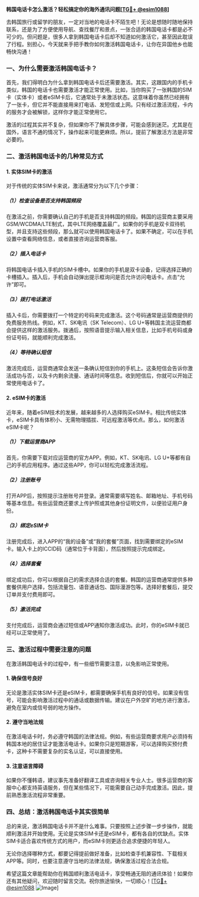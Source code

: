 **韩国电话卡怎么激活？轻松搞定你的海外通讯问题[[TG💪+ @esim1088](https://t.me/s/esim1088)]**

去韩国旅行或留学的朋友，一定对当地的电话卡不陌生吧！无论是想随时随地保持联系，还是为了方便使用导航、查找餐厅和景点，一张合适的韩国电话卡都是必不可少的。但问题是，很多人拿到韩国电话卡后却不知道如何激活它，甚至因此耽误了行程。别担心，今天就来手把手教你如何激活韩国电话卡，让你在异国他乡也能畅快沟通！

### 一、为什么需要激活韩国电话卡？

首先，我们得明白为什么拿到韩国电话卡后还需要激活。其实，这跟国内的手机卡类似，韩国的电话卡也需要激活才能正常使用。比如，当你购买了一张韩国的SIM卡（实体卡）或者eSIM卡后，它通常处于未激活状态。这意味着你虽然已经拥有了一张卡，但它并不能直接用来打电话、发短信或上网。只有经过激活流程，卡内的服务才会被解锁，这样你才能正常使用它。

激活的过程其实并不复杂，但如果你不了解具体步骤，可能会感到迷茫。尤其是在国外，语言不通的情况下，操作起来可能更麻烦。所以，提前了解激活方法是非常必要的。

### 二、激活韩国电话卡的几种常见方式

#### 1. 实体SIM卡的激活

对于传统的实体SIM卡来说，激活通常分为以下几个步骤：

##### （1）检查设备是否支持韩国频段

在激活之前，你需要确认自己的手机是否支持韩国的频段。韩国的运营商主要采用GSM/WCDMA/LTE制式，其中LTE网络覆盖最广。如果你的手机是双卡双待机型，并且支持这些频段，那么就可以使用韩国电话卡了。如果不确定，可以在手机设置中查看网络信息，或者直接咨询运营商客服。

##### （2）插入电话卡

将韩国电话卡插入手机的SIM卡槽中。如果你的手机是双卡设备，记得选择正确的卡槽插入。插入后，手机会自动弹出提示框询问是否允许访问电话卡。点击“允许”即可。

##### （3）拨打电话激活

插入卡后，你需要拨打一个特定的号码来完成激活。这个号码通常是运营商提供的免费服务热线。例如，KT、SK电讯（SK Telecom）、LG U+等韩国主流运营商都会提供这样的激活服务。拨通后，按照语音提示输入相关信息，比如手机号码或身份证号码，就能顺利完成激活。

##### （4）等待确认短信

激活完成后，运营商通常会发送一条确认短信到你的手机上。这条短信会告诉你激活成功与否，以及卡内剩余流量、通话时间等信息。收到短信后，你就可以开始正常使用电话卡了。

#### 2. eSIM卡的激活

近年来，随着eSIM技术的发展，越来越多的人选择购买eSIM卡。相比传统实体卡，eSIM卡具有体积小、无需物理插拔、可远程激活等优点。那么，如何激活eSIM卡呢？

##### （1）下载运营商APP

首先，你需要下载对应运营商的官方APP。例如，KT、SK电讯、LG U+等都有自己的手机应用程序。通过这些APP，你可以轻松完成激活流程。

##### （2）注册账号

打开APP后，按照提示注册账号并登录。通常需要填写姓名、邮箱地址、手机号码等基本信息。有些运营商还要求上传护照或其他身份证明文件，以便验证用户身份。

##### （3）绑定eSIM卡

注册完成后，进入APP的“我的设备”或“我的套餐”页面，找到需要绑定的eSIM卡。输入卡上的ICCID码（通常位于卡背面），然后按照提示完成绑定。

##### （4）选择套餐

绑定成功后，你可以根据自己的需求选择合适的套餐。韩国的运营商通常提供多种套餐供用户选择，包括流量包、语音通话包、国际漫游包等。选择好套餐后，提交订单并支付费用即可。

##### （5）激活完成

支付完成后，运营商会通过短信或APP通知你激活成功。此时，你的eSIM卡就已经可以正常使用了。

### 三、激活过程中需要注意的问题

在激活韩国电话卡的过程中，有一些细节需要注意，以免影响正常使用。

#### 1. 确保信号良好

无论是激活实体SIM卡还是eSIM卡，都需要确保手机有良好的信号。如果没有信号，可能会影响激活过程中的通话或数据传输。建议在户外空旷的地方进行激活，避免在室内或信号弱的地方操作。

#### 2. 遵守当地法规

在激活电话卡时，务必遵守韩国的法律法规。例如，有些运营商要求用户必须持有韩国本地的居住证才能激活电话卡。如果你只是短期游客，可以选择购买预付费卡，这种卡不需要复杂的实名认证，可以直接使用。

#### 3. 注意语言障碍

如果你不懂韩语，建议事先准备好翻译工具或咨询相关专业人士。很多运营商的客服中心都支持英语服务，但在某些情况下，可能需要自己动手完成激活。因此，提前熟悉激活流程非常重要。

### 四、总结：激活韩国电话卡其实很简单

总的来说，激活韩国电话卡并不是什么难事。只要按照上述步骤一步步操作，就能顺利激活并开始使用。无论是实体SIM卡还是eSIM卡，都有各自的优缺点。实体SIM卡适合喜欢传统方式的用户，而eSIM卡则更适合追求便捷的年轻人。

无论你选择哪种方式，都要记得提前做好准备，比如检查手机兼容性、下载相关APP等。同时，也要注意遵守当地的法律法规，确保激活过程合法合规。

希望这篇文章能帮助你在韩国顺利激活电话卡，享受畅通无阻的通讯体验！如果你还有其他疑问，欢迎随时留言交流。祝你旅途愉快，一切顺心！[[TG💪+ @esim1088](https://t.me/s/esim1088) ![Image](https://i.postimg.cc/4NQfJmqS/Snipaste-2025-05-13-00-14-12.png)]